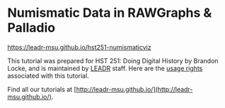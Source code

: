 # Numismatic Data in RAWGraphs & Palladio
https://leadr-msu.github.io/hst251-numismaticviz

This tutorial was prepared for HST 251: Doing Digital History by Brandon Locke, and is maintained by [LEADR](http://leadr.msu.edu) staff. Here are the [usage rights](https://github.com/leadr-msu/hst251-numismaticviz/blob/master/License.MD) associated with this tutorial.


Find all our tutorials at [http://leadr-msu.github.io/](http://leadr-msu.github.io/).

